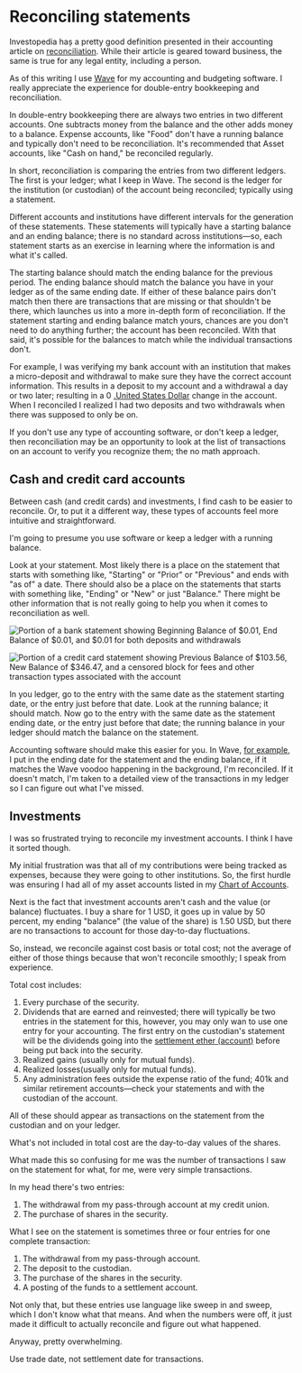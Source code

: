 # Reconciling statements

Investopedia haș a pretty good definition presented in their accounting article on [reconciliation](https://www.investopedia.com/terms/r/reconciliation.asp). While their article is geared toward business, the same is true for any legal entity, including a person.

As of this writing I use [Wave](https://www.waveapps.com) for my accounting and budgeting software. I really appreciate the experience for double-entry bookkeeping and reconciliation.

In double-entry bookkeeping there are always two entries in two different accounts. One subtracts money from the balance and the other adds money to a balance. Expense accounts, like "Food" don't have a running balance and typically don't need to be reconciliation. It's recommended that Asset accounts, like "Cash on hand," be reconciled regularly.

In short, reconciliation is comparing the entries from two different ledgers. The first is your ledger; what I keep in Wave. The second is the ledger for the institution (or custodian) of the account being reconciled; typically using a statement.

Different accounts and institutions have different intervals for the generation of these statements. These statements will typically have a starting balance and an ending balance; there is no standard across institutions—so, each statement starts as an exercise in learning where the information is and what it's called. 

The starting balance should match the ending balance for the previous period. The ending balance should match the balance you have in your ledger as of the same ending date. If either of these balance pairs don't match then there are transactions that are missing or that shouldn't be there, which launches us into a more in-depth form of reconciliation. If the statement starting and ending balance match yours, chances are you don't need to do anything further; the account has been reconciled. With that said, it's possible for the balances to match while the individual transactions don't.

For example, I was verifying my bank account with an institution that makes a micro-deposit and withdrawal to make sure they have the correct account information. This results in a deposit to my account and a withdrawal a day or two later; resulting in a 0 [.United States Dollar](USD) change in the account. When I reconciled I realized I had two deposits and two withdrawals when there was supposed to only be on. 

If you don't use any type of accounting software, or don't keep a ledger, then reconciliation may be an opportunity to look at the list of transactions on an account to verify you recognize them; the no math approach.

## Cash and credit card accounts

Between cash (and credit cards) and investments, I find cash to be easier to reconcile. Or, to put it a different way, these types of accounts feel more intuitive and straightforward.

I'm going to presume you use software or keep a ledger with a running balance.

Look at your statement. Most likely there is a place on the statement that starts with something like, "Starting" or "Prior" or "Previous" and ends with "as of" a date. There should also be a place on the statements that starts with something like, "Ending" or "New" or just "Balance." There might be other information that is not really going to help you when it comes to reconciliation as well.

![Portion of a bank statement showing Beginning Balance of $0.01, End Balance of $0.01, and $0.01 for both deposits and withdrawals](/media/finances/bank-statement-balances.png)

![Portion of a credit card statement showing Previous Balance of $103.56, New Balance of $346.47, and a censored block for fees and other transaction types associated with the account](/media/finances/credit-card-statement-balances.png)

In you ledger, go to the entry with the same date as the statement starting date, or the entry just before that date. Look at the running balance; it should match. Now go to the entry with the same date as the statement ending date, or the entry just before that date; the running balance in your ledger should match the balance on the statement. 

Accounting software should make this easier for you. In Wave, [for example](https://support.waveapps.com/hc/en-us/articles/208621636-How-to-use-Account-Reconciliation), I put in the ending date for the statement and the ending balance, if it matches the Wave voodoo happening in the background, I'm reconciled. If it doesn't match, I'm taken to a detailed view of the transactions in my ledger so I can figure out what I've missed.

## Investments

I was so frustrated trying to reconcile my investment accounts. I think I have it sorted though.

My initial frustration was that all of my contributions were being tracked as expenses, because they were going to other institutions. So, the first hurdle was ensuring I had all of my asset accounts listed in my [Chart of Accounts](https://support.waveapps.com/hc/en-us/articles/115004972106-Understanding-your-chart-of-accounts).

Next is the fact that investment accounts aren't cash and the value (or balance) fluctuates. I buy a share for 1 USD, it goes up in value by 50 percent, my ending "balance" (the value of the share) is 1.50 USD, but there are no transactions to account for those day-to-day fluctuations.

So, instead, we reconcile against cost basis or total cost; not the average of either of those things because that won't reconcile smoothly; I speak from experience.

Total cost includes:

1. Every purchase of the security.
2. Dividends that are earned and reinvested; there will typically be two entries in the statement for this, however, you may only wan to use one entry for your accounting. The first entry on the custodian's statement will be the dividends going into the [settlement ether (account)](https://investor.vanguard.com/investor-resources-education/online-trading/settlement-fund) before being put back into the security.
3. Realized gains (usually only for mutual funds).
4. Realized losses(usually only for mutual funds).
5. Any administration fees outside the expense ratio of the fund; 401k and similar retirement accounts—check your statements and with the custodian of the account.

All of these should appear as transactions on the statement from the custodian and on your ledger.  

What's not included in total cost are the day-to-day values of the shares.

What made this so confusing for me was the number of transactions I saw on the statement for what, for me, were very simple transactions.

In my head there's two entries:

1. The withdrawal from my pass-through account at my credit union.
2. The purchase of shares in the security.

What I see on the statement is sometimes three or four entries for one complete transaction:

1. The withdrawal from my pass-through account.
2. The deposit to the custodian.
3. The purchase of the shares in the security.
4. A posting of the funds to a settlement account.

Not only that, but these entries use language like sweep in and sweep, which I don't know what that means. And when the numbers were off, it just made it difficult to actually reconcile and figure out what happened. 

Anyway, pretty overwhelming.

Use trade date, not settlement date for transactions.




